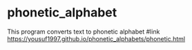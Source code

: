 # phonetic_alphabet
This program converts text to phonetic alphabet
#link
https://yousuf1997.github.io/phonetic_alphabets/phonetic.html
